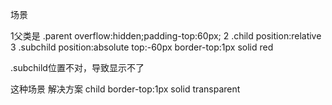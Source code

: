场景
<div class="parent"><div class="child"><div class="subchild"></div></div></div>
1父类是
.parent
overflow:hidden;padding-top:60px;
2
.child
position:relative
3
.subchild
position:absolute
top:-60px
border-top:1px solid red


.subchild位置不对，导致显示不了

这种场景
解决方案
child
border-top:1px solid transparent




